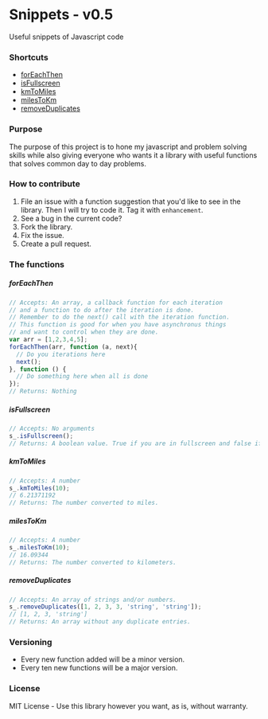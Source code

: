 # Snippets - v0.5
Useful snippets of Javascript code

### Shortcuts
* [forEachThen](#forEachThen)
* [isFullscreen](#isFullscreen)
* [kmToMiles](#kmToMiles)
* [milesToKm](#milesToKm)
* [removeDuplicates](#removeDuplicates)

### Purpose
The purpose of this project is to hone my javascript and problem solving skills while also giving everyone who wants it a library with useful functions that solves common day to day problems.

### How to contribute
1. File an issue with a function suggestion that you'd like to see in the library. Then I will try to code it. Tag it with `enhancement`.
2. See a bug in the current code? 
  1. Fork the library.
  2. Fix the issue.
  3. Create a pull request.

### The functions
##### <a name="forEachThen"></a>forEachThen
```javascript
// Accepts: An array, a callback function for each iteration
// and a function to do after the iteration is done.
// Remember to do the next() call with the iteration function.
// This function is good for when you have asynchronus things
// and want to control when they are done.
var arr = [1,2,3,4,5];
forEachThen(arr, function (a, next){
  // Do you iterations here
  next();
}, function () {
  // Do something here when all is done
});
// Returns: Nothing
```
##### <a name="isFullscreen"></a>isFullscreen
```javascript
// Accepts: No arguments
s_.isFullscreen();
// Returns: A boolean value. True if you are in fullscreen and false if not.
```
##### <a name="kmToMiles"></a>kmToMiles
```javascript
// Accepts: A number
s_.kmToMiles(10);
// 6.21371192
// Returns: The number converted to miles.
```
##### <a name="milesToKm"></a>milesToKm
```javascript
// Accepts: A number
s_.milesToKm(10);
// 16.09344
// Returns: The number converted to kilometers.
```
##### <a name="removeDuplicates"></a>removeDuplicates
```javascript
// Accepts: An array of strings and/or numbers.
s_.removeDuplicates([1, 2, 3, 3, 'string', 'string']); 
// [1, 2, 3, 'string']
// Returns: An array without any duplicate entries.
```

### Versioning
* Every new function added will be a minor version.
* Every ten new functions will be a major version.

### License
MIT License - Use this library however you want, as is, without warranty.
